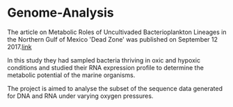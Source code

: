 # Genome-Analysis
The article on Metabolic Roles of Uncultivaded Bacterioplankton Lineages in the Northern Gulf of Mexico 'Dead Zone' was published on September 12 2017.[link](https://pubmed.ncbi.nlm.nih.gov/28900024/) 

In this study they had sampled bacteria thriving in oxic and hypoxic conditions and studied their RNA expression profile to determine the metabolic potential of the marine organisms. 

The project is aimed to analyse the subset of the sequence data generated for DNA and RNA under varying oxygen pressures.
